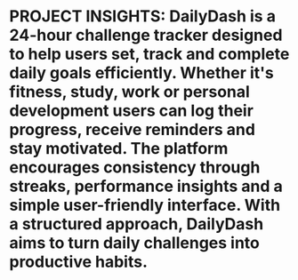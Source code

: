 # PROJECT INSIGHTS: DailyDash is a 24-hour challenge tracker designed to help users set, track and complete daily goals efficiently. Whether it's fitness, study, work or personal development users can log their progress, receive reminders and stay motivated. The platform encourages consistency through streaks, performance insights and a simple user-friendly interface. With a structured approach, DailyDash aims to turn daily challenges into productive habits.  
